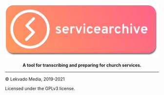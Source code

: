<p align="center">
	<a href="https://servicearchive.herokuapp.com">
		<img src="https://github.com/lekvado/servicearchive/raw/master/assets/branding/title.png" alt="servicearchive">
	</a>
</p>
<p align="center">
	<b>A tool for transcribing and preparing for church services.</b>
</p>

***

© Lekvado Media, 2019-2021

Licensed under the GPLv3 license.